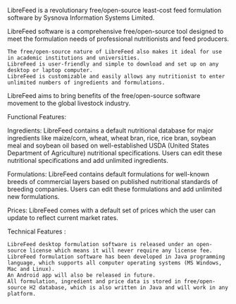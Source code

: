 LibreFeed is a revolutionary free/open-source least-cost feed formulation software by Sysnova Information Systems Limited.

LibreFeed software is a comprehensive free/open-source tool designed to meet the formulation needs of professional nutritionists and feed producers.

    The free/open-source nature of LibreFeed also makes it ideal for use in academic institutions and universities.
    LibreFeed is user-friendly and simple to download and set up on any desktop or laptop computer.
    LibreFeed is customizable and easily allows any nutritionist to enter unlimited numbers of ingredients and formulations.

LibreFeed aims to bring benefits of the free/open-source software movement to the global livestock industry.

Functional Features:

Ingredients: LibreFeed contains a default nutritional database for major ingredients like maize/corn, wheat, wheat bran, rice, rice bran, soybean meal and soybean oil based on well-established USDA (United States Department of Agriculture) nutritional specifications. Users can edit these nutritional specifications and add unlimited ingredients.

Formulations: LibreFeed contains default formulations for well-known breeds of commercial layers based on published nutritional standards of breeding companies. Users can edit these formulations and add unlimited new formulations.

Prices: LibreFeed comes with a default set of prices which the user can update to reflect current market rates.

Technical Features :

    LibreFeed desktop formulation software is released under an open-source license which means it will never require any license fee.
    LibreFeed formulation software has been developed in Java programming language, which supports all computer operating systems (MS Windows, Mac and Linux).
    An Android app will also be released in future.
    All formulation, ingredient and price data is stored in free/open-source H2 database, which is also written in Java and will work in any platform.
